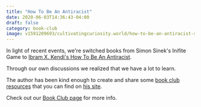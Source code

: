 ```yaml
---
title: "How To Be An Antiracist"
date: 2020-06-03T14:36:43-04:00
draft: false
category: book-club
image: v1591209693/cultivatingcuriosity.world/how-to-be-an-antiracist-sm.jpg
---
```


In light of recent events, we're switched books from Simon Sinek's Inifite Game to [Ibram X. Kendi's How To Be An Antiracist](https://www.ibramxkendi.com/how-to-be-an-antiracist-1).

Through our own discussions we realized that we have a lot to learn.

The author has been kind enough to create and share some [book club resources](https://static1.squarespace.com/static/5913d00603596e07853ef761/t/5dc37dafd013963f1c034404/1573092786304/bookclubkit.ANTIRACIST.pdf) that you can find on [his site](https://www.ibramxkendi.com/).

Check out our [Book Club page](/book-club) for more info.
